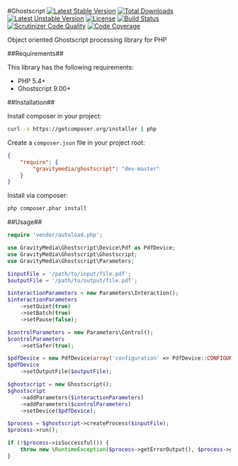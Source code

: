 #Ghostscript
[![Latest Stable Version](https://poser.pugx.org/gravitymedia/ghostscript/v/stable.svg)](https://packagist.org/packages/gravitymedia/ghostscript)
[![Total Downloads](https://poser.pugx.org/gravitymedia/ghostscript/downloads.svg)](https://packagist.org/packages/gravitymedia/ghostscript)
[![Latest Unstable Version](https://poser.pugx.org/gravitymedia/ghostscript/v/unstable.svg)](https://packagist.org/packages/gravitymedia/ghostscript)
[![License](https://poser.pugx.org/gravitymedia/ghostscript/license.svg)](https://packagist.org/packages/gravitymedia/ghostscript)
[![Build Status](https://travis-ci.org/GravityMedia/Ghostscript.svg?branch=master)](https://travis-ci.org/GravityMedia/Ghostscript)
[![Scrutinizer Code Quality](https://scrutinizer-ci.com/g/GravityMedia/Ghostscript/badges/quality-score.png?b=master)](https://scrutinizer-ci.com/g/GravityMedia/Ghostscript/?branch=master)
[![Code Coverage](https://scrutinizer-ci.com/g/GravityMedia/Ghostscript/badges/coverage.png?b=master)](https://scrutinizer-ci.com/g/GravityMedia/Ghostscript/?branch=master)

Object oriented Ghostscript processing library for PHP

##Requirements##

This library has the following requirements:

 - PHP 5.4+
 - Ghostscript 9.00+

##Installation##

Install composer in your project:

```bash
curl -s https://getcomposer.org/installer | php
```

Create a `composer.json` file in your project root:

```json
{
    "require": {
        "gravitymedia/ghostscript": "dev-master"
    }
}
```

Install via composer:

```bash
php composer.phar install
```

##Usage##

```php
require 'vendor/autoload.php';

use GravityMedia\Ghostscript\Device\Pdf as PdfDevice;
use GravityMedia\Ghostscript\Ghostscript;
use GravityMedia\Ghostscript\Parameters;

$inputFile = '/path/to/input/file.pdf';
$outputFile = '/path/to/output/file.pdf';

$interactionParameters = new Parameters\Interaction();
$interactionParameters
    ->setQuiet(true)
    ->setBatch(true)
    ->setPause(false);

$controlParameters = new Parameters\Control();
$controlParameters
    ->setSafer(true);

$pdfDevice = new PdfDevice(array('configuration' => PdfDevice::CONFIGURATION_DEFAULT));
$pdfDevice
    ->setOutputFile($outputFile);

$ghostscript = new Ghostscript();
$ghostscript
    ->addParameters($interactionParameters)
    ->addParameters($controlParameters)
    ->setDevice($pdfDevice);

$process = $ghostscript->createProcess($inputFile);
$process->run();

if (!$process->isSuccessful()) {
    throw new \RuntimeException($process->getErrorOutput(), $process->getExitCode());
}
```

